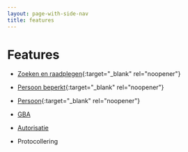 ```yaml
---
layout: page-with-side-nav
title: features
---
```


# Features

- [Zoeken en raadplegen](./test-report-raadpleeg-en-zoek.html){:target="_blank" rel="noopener"}
- [Persoon beperkt](./test-report-persoon-beperkt.html){:target="_blank" rel="noopener"}
- [Persoon](./test-report-persoon.html){:target="_blank" rel="noopener"}

- [GBA](./test-report-gba.html)
- [Autorisatie](./test-report-autorisatie.html)
- Protocollering